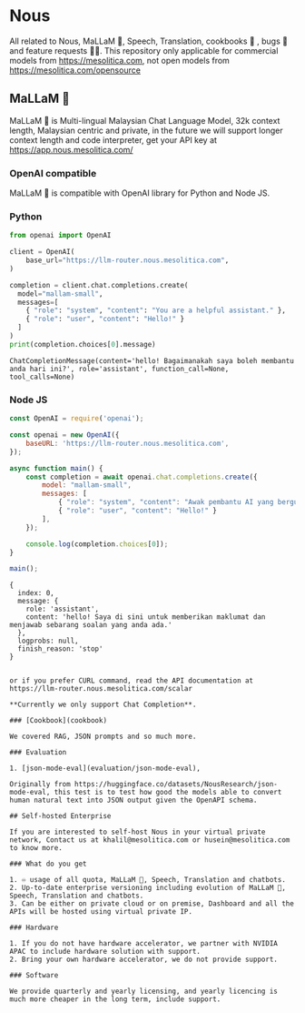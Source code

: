 # Nous

All related to Nous, MaLLaM 🌙, Speech, Translation, cookbooks 📖 , bugs 🐛 and feature requests 🙇🏽. This repository only applicable for commercial models from https://mesolitica.com, not open models from https://mesolitica.com/opensource

## MaLLaM 🌙

MaLLaM 🌙 is Multi-lingual Malaysian Chat Language Model, 32k context length, Malaysian centric and private, in the future we will support longer context length and code interpreter, get your API key at https://app.nous.mesolitica.com/

### OpenAI compatible

MaLLaM 🌙 is compatible with OpenAI library for Python and Node JS.

### Python

```python
from openai import OpenAI

client = OpenAI(
    base_url="https://llm-router.nous.mesolitica.com",
)

completion = client.chat.completions.create(
  model="mallam-small",
  messages=[
    { "role": "system", "content": "You are a helpful assistant." },
    { "role": "user", "content": "Hello!" }
  ]
)
print(completion.choices[0].message)
```

```
ChatCompletionMessage(content='hello! Bagaimanakah saya boleh membantu anda hari ini?', role='assistant', function_call=None, tool_calls=None)
```

### Node JS

```js
const OpenAI = require('openai');

const openai = new OpenAI({
    baseURL: 'https://llm-router.nous.mesolitica.com',
});

async function main() {
    const completion = await openai.chat.completions.create({
        model: "mallam-small",
        messages: [
            { "role": "system", "content": "Awak pembantu AI yang berguna." },
            { "role": "user", "content": "Hello!" }
        ],
    });

    console.log(completion.choices[0]);
}

main();
```

```
{
  index: 0,
  message: {
    role: 'assistant',
    content: 'hello! Saya di sini untuk memberikan maklumat dan menjawab sebarang soalan yang anda ada.'
  },
  logprobs: null,
  finish_reason: 'stop'
}
```

```

or if you prefer CURL command, read the API documentation at https://llm-router.nous.mesolitica.com/scalar

**Currently we only support Chat Completion**.

### [Cookbook](cookbook)

We covered RAG, JSON prompts and so much more.

### Evaluation

1. [json-mode-eval](evaluation/json-mode-eval),

Originally from https://huggingface.co/datasets/NousResearch/json-mode-eval, this test is to test how good the models able to convert human natural text into JSON output given the OpenAPI schema.

## Self-hosted Enterprise

If you are interested to self-host Nous in your virtual private network, Contact us at khalil@mesolitica.com or husein@mesolitica.com to know more.

### What do you get

1. ♾️ usage of all quota, MaLLaM 🌙, Speech, Translation and chatbots.
2. Up-to-date enterprise versioning including evolution of MaLLaM 🌙, Speech, Translation and chatbots.
3. Can be either on private cloud or on premise, Dashboard and all the APIs will be hosted using virtual private IP.

### Hardware

1. If you do not have hardware accelerator, we partner with NVIDIA APAC to include hardware solution with support.
2. Bring your own hardware accelerator, we do not provide support.

### Software

We provide quarterly and yearly licensing, and yearly licencing is much more cheaper in the long term, include support.
